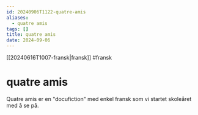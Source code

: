 ```yaml
---
id: 20240906T1122-quatre-amis
aliases:
  - quatre amis
tags: []
title: quatre amis
date: 2024-09-06
---
```


[[20240616T1007-fransk|fransk]] #fransk

# quatre amis

Quatre amis er en "docufiction" med enkel fransk som vi startet skoleåret med å se på.
